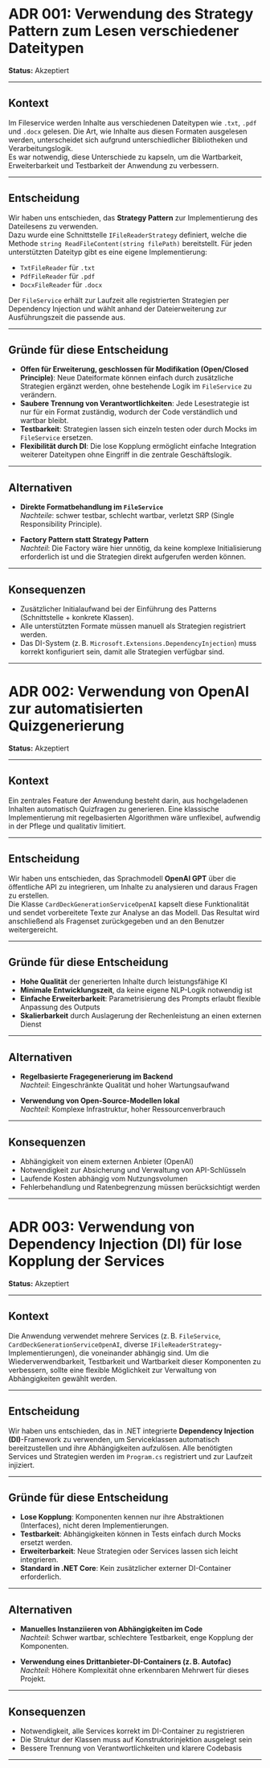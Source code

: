 # ADR 001: Verwendung des Strategy Pattern zum Lesen verschiedener Dateitypen

**Status:** Akzeptiert

---

## Kontext

Im Fileservice werden Inhalte aus verschiedenen Dateitypen wie `.txt`, `.pdf` und `.docx` gelesen. Die Art, wie Inhalte aus diesen Formaten ausgelesen werden, unterscheidet sich aufgrund unterschiedlicher Bibliotheken und Verarbeitungslogik.  
Es war notwendig, diese Unterschiede zu kapseln, um die Wartbarkeit, Erweiterbarkeit und Testbarkeit der Anwendung zu verbessern.

---

## Entscheidung

Wir haben uns entschieden, das **Strategy Pattern** zur Implementierung des Dateilesens zu verwenden.  
Dazu wurde eine Schnittstelle `IFileReaderStrategy` definiert, welche die Methode `string ReadFileContent(string filePath)` bereitstellt. Für jeden unterstützten Dateityp gibt es eine eigene Implementierung:

- `TxtFileReader` für `.txt`
- `PdfFileReader` für `.pdf`
- `DocxFileReader` für `.docx`

Der `FileService` erhält zur Laufzeit alle registrierten Strategien per Dependency Injection und wählt anhand der Dateierweiterung zur Ausführungszeit die passende aus.

---

## Gründe für diese Entscheidung

- **Offen für Erweiterung, geschlossen für Modifikation (Open/Closed Principle)**: Neue Dateiformate können einfach durch zusätzliche Strategien ergänzt werden, ohne bestehende Logik im `FileService` zu verändern.
- **Saubere Trennung von Verantwortlichkeiten**: Jede Lesestrategie ist nur für ein Format zuständig, wodurch der Code verständlich und wartbar bleibt.
- **Testbarkeit**: Strategien lassen sich einzeln testen oder durch Mocks im `FileService` ersetzen.
- **Flexibilität durch DI**: Die lose Kopplung ermöglicht einfache Integration weiterer Dateitypen ohne Eingriff in die zentrale Geschäftslogik.

---

## Alternativen

- **Direkte Formatbehandlung im `FileService`**  
  _Nachteile_: schwer testbar, schlecht wartbar, verletzt SRP (Single Responsibility Principle).

- **Factory Pattern statt Strategy Pattern**  
  _Nachteil_: Die Factory wäre hier unnötig, da keine komplexe Initialisierung erforderlich ist und die Strategien direkt aufgerufen werden können.

---

## Konsequenzen

- Zusätzlicher Initialaufwand bei der Einführung des Patterns (Schnittstelle + konkrete Klassen).
- Alle unterstützten Formate müssen manuell als Strategien registriert werden.
- Das DI-System (z. B. `Microsoft.Extensions.DependencyInjection`) muss korrekt konfiguriert sein, damit alle Strategien verfügbar sind.

---

# ADR 002: Verwendung von OpenAI zur automatisierten Quizgenerierung

**Status:** Akzeptiert

---

## Kontext

Ein zentrales Feature der Anwendung besteht darin, aus hochgeladenen Inhalten automatisch Quizfragen zu generieren. Eine klassische Implementierung mit regelbasierten Algorithmen wäre unflexibel, aufwendig in der Pflege und qualitativ limitiert.

---

## Entscheidung

Wir haben uns entschieden, das Sprachmodell **OpenAI GPT** über die öffentliche API zu integrieren, um Inhalte zu analysieren und daraus Fragen zu erstellen.  
Die Klasse `CardDeckGenerationServiceOpenAI` kapselt diese Funktionalität und sendet vorbereitete Texte zur Analyse an das Modell. Das Resultat wird anschließend als Fragenset zurückgegeben und an den Benutzer weitergereicht.

---

## Gründe für diese Entscheidung

- **Hohe Qualität** der generierten Inhalte durch leistungsfähige KI
- **Minimale Entwicklungszeit**, da keine eigene NLP-Logik notwendig ist
- **Einfache Erweiterbarkeit**: Parametrisierung des Prompts erlaubt flexible Anpassung des Outputs
- **Skalierbarkeit** durch Auslagerung der Rechenleistung an einen externen Dienst

---

## Alternativen

- **Regelbasierte Fragegenerierung im Backend**  
  _Nachteil_: Eingeschränkte Qualität und hoher Wartungsaufwand

- **Verwendung von Open-Source-Modellen lokal**  
  _Nachteil_: Komplexe Infrastruktur, hoher Ressourcenverbrauch

---

## Konsequenzen

- Abhängigkeit von einem externen Anbieter (OpenAI)
- Notwendigkeit zur Absicherung und Verwaltung von API-Schlüsseln
- Laufende Kosten abhängig vom Nutzungsvolumen
- Fehlerbehandlung und Ratenbegrenzung müssen berücksichtigt werden

---
# ADR 003: Verwendung von Dependency Injection (DI) für lose Kopplung der Services

**Status:** Akzeptiert

---

## Kontext

Die Anwendung verwendet mehrere Services (z. B. `FileService`, `CardDeckGenerationServiceOpenAI`, diverse `IFileReaderStrategy`-Implementierungen), die voneinander abhängig sind. Um die Wiederverwendbarkeit, Testbarkeit und Wartbarkeit dieser Komponenten zu verbessern, sollte eine flexible Möglichkeit zur Verwaltung von Abhängigkeiten gewählt werden.

---

## Entscheidung

Wir haben uns entschieden, das in .NET integrierte **Dependency Injection (DI)**-Framework zu verwenden, um Serviceklassen automatisch bereitzustellen und ihre Abhängigkeiten aufzulösen. Alle benötigten Services und Strategien werden im `Program.cs` registriert und zur Laufzeit injiziert.

---

## Gründe für diese Entscheidung

- **Lose Kopplung**: Komponenten kennen nur ihre Abstraktionen (Interfaces), nicht deren Implementierungen.
- **Testbarkeit**: Abhängigkeiten können in Tests einfach durch Mocks ersetzt werden.
- **Erweiterbarkeit**: Neue Strategien oder Services lassen sich leicht integrieren.
- **Standard in .NET Core**: Kein zusätzlicher externer DI-Container erforderlich.

---

## Alternativen

- **Manuelles Instanziieren von Abhängigkeiten im Code**  
  _Nachteil_: Schwer wartbar, schlechtere Testbarkeit, enge Kopplung der Komponenten.

- **Verwendung eines Drittanbieter-DI-Containers (z. B. Autofac)**  
  _Nachteil_: Höhere Komplexität ohne erkennbaren Mehrwert für dieses Projekt.

---

## Konsequenzen

- Notwendigkeit, alle Services korrekt im DI-Container zu registrieren
- Die Struktur der Klassen muss auf Konstruktorinjektion ausgelegt sein
- Bessere Trennung von Verantwortlichkeiten und klarere Codebasis

---
